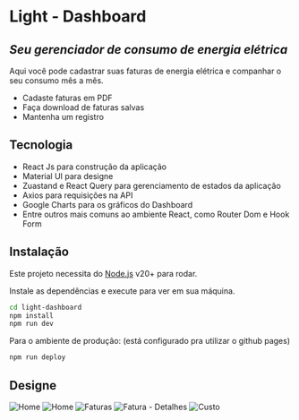 # Light - Dashboard

## _Seu gerenciador de consumo de energia elétrica_

Aqui você pode cadastrar suas faturas de energia elétrica e companhar o seu consumo mês a mês.

- Cadaste faturas em PDF
- Faça download de faturas salvas
- Mantenha um registro

## Tecnologia

- React Js para construção da aplicação
- Material UI para designe
- Zuastand e React Query para gerenciamento de estados da aplicação
- Axios para requisições na API
- Google Charts para os gráficos do Dashboard
- Entre outros mais comuns ao ambiente React, como Router Dom e Hook Form

## Instalação

Este projeto necessita do [Node.js](https://nodejs.org/) v20+ para rodar.

Instale as dependências e execute para ver em sua máquina.

```sh
cd light-dashboard
npm install
npm run dev
```

Para o ambiente de produção: (está configurado pra utilizar o github pages)

```sh
npm run deploy
```

## Designe

![Home]("https://github.com/cosmo-rodrigues/light-dashboard/blob/main/public/home_open.png")
![Home]("https://github.com/cosmo-rodrigues/light-dashboard/blob/main/public/home_close.png")
![Faturas]("https://github.com/cosmo-rodrigues/light-dashboard/blob/main/public/faturas.png")
![Fatura - Detalhes]("https://github.com/cosmo-rodrigues/light-dashboard/blob/main/public/detalhes.png")
![Custo]("https://github.com/cosmo-rodrigues/light-dashboard/blob/main/public/custo.png")

